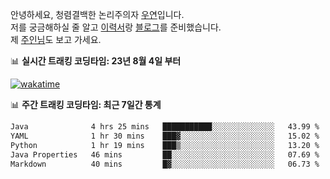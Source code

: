 안녕하세요, 청렴결백한 논리주의자 [우연](https://dev-wooyeon.github.io/quiz-app/)입니다.  
저를 궁금해하실 줄 알고 [이력서](https://ieunune.notion.site/d836ecc9172144d4b39f185b89f16a62)랑 [블로그](https://notion-blog-ieunune.vercel.app)를 준비했습니다.  
제 [주인님](https://www.instagram.com/lovely_hiru_hari_s2/)도 보고 가세요.


📊 **실시간 트래킹 코딩타임: 23년 8월 4일 부터**  

[![wakatime](https://wakatime.com/badge/user/099dd627-fdab-4072-b87a-fa91c7a76d8d.svg?style=for-the-badge)](https://wakatime.com/@099dd627-fdab-4072-b87a-fa91c7a76d8d)

📊 **주간 트래킹 코딩타임: 최근 7일간 통계**

<!--START_SECTION:waka-->

```txt
Java              4 hrs 25 mins   ███████████░░░░░░░░░░░░░░   43.99 %
YAML              1 hr 30 mins    ███▓░░░░░░░░░░░░░░░░░░░░░   15.02 %
Python            1 hr 19 mins    ███▒░░░░░░░░░░░░░░░░░░░░░   13.20 %
Java Properties   46 mins         ██░░░░░░░░░░░░░░░░░░░░░░░   07.69 %
Markdown          40 mins         █▓░░░░░░░░░░░░░░░░░░░░░░░   06.73 %
```

<!--END_SECTION:waka-->

<!-- ![](./profile-3d-contrib/profile-night-view.svg)-->
